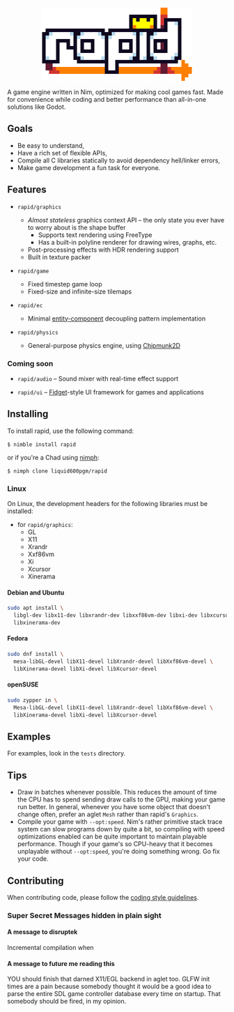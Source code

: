 <p align="center">
  <img src="logo-8x.png">
</p>

A game engine written in Nim, optimized for making cool games fast.
Made for convenience while coding and better performance than all-in-one
solutions like Godot.

## Goals

- Be easy to understand,
- Have a rich set of flexible APIs,
- Compile all C libraries statically to avoid dependency hell/linker errors,
- Make game development a fun task for everyone.

## Features

- `rapid/graphics`
  - _Almost stateless_ graphics context API – the only state you ever have
    to worry about is the shape buffer
    - Supports text rendering using FreeType
    - Has a built-in polyline renderer for drawing wires, graphs, etc.
  - Post-processing effects with HDR rendering support
  - Built in texture packer
- `rapid/game`
  - Fixed timestep game loop
  - Fixed-size and infinite-size tilemaps
- `rapid/ec`
  - Minimal [entity-component][gpp component] decoupling pattern implementation
- `rapid/physics`
  - General-purpose physics engine, using [Chipmunk2D][chipmunk repo]

  [gpp component]: https://gameprogrammingpatterns.com/component.html
  [chipmunk repo]: https://github.com/slembcke/Chipmunk2D

### Coming soon

- `rapid/audio` – Sound mixer with real-time effect support
- `rapid/ui` – [Fidget][fidget repo]-style UI framework for games
  and applications

  [fidget repo]: https://github.com/treeform/fidget

## Installing

To install rapid, use the following command:
```
$ nimble install rapid
```
or if you're a Chad using [nimph][nimph repo]:
```
$ nimph clone liquid600pgm/rapid
```

  [nimph repo]: https://github.com/disruptek/nimph

### Linux

On Linux, the development headers for the following libraries must be installed:

- for `rapid/graphics`:
  - GL
  - X11
  - Xrandr
  - Xxf86vm
  - Xi
  - Xcursor
  - Xinerama

#### Debian and Ubuntu
```sh
sudo apt install \
  libgl-dev libx11-dev libxrandr-dev libxxf86vm-dev libxi-dev libxcursor-dev \
  libxinerama-dev
```

#### Fedora
```sh
sudo dnf install \
  mesa-libGL-devel libX11-devel libXrandr-devel libXxf86vm-devel \
  libXinerama-devel libXi-devel libXcursor-devel
```

#### openSUSE
```sh
sudo zypper in \
  Mesa-libGL-devel libX11-devel libXrandr-devel libXxf86vm-devel \
  libXinerama-devel libXi-devel libXcursor-devel
```

## Examples

For examples, look in the `tests` directory.

## Tips

 - Draw in batches whenever possible. This reduces the amount of time the CPU
   has to spend sending draw calls to the GPU, making your game run better.
   In general, whenever you have some object that doesn't change often, prefer
   an aglet `Mesh` rather than rapid's `Graphics`.
 - Compile your game with `--opt:speed`. Nim's rather primitive stack trace
   system can slow programs down by quite a bit, so compiling with speed
   optimizations enabled can be quite important to maintain playable
   performance. Though if your game's so CPU-heavy that it becomes unplayable
   without `--opt:speed`, you're doing something wrong. Go fix your code.

## Contributing

When contributing code, please follow the [coding style guidelines](code_style.md).

### Super Secret Messages hidden in plain sight

#### A message to disruptek

Incremental compilation when

#### A message to future me reading this

YOU should finish that darned X11/EGL backend in aglet too. GLFW init times
are a pain because somebody thought it would be a good idea to parse the entire
SDL game controller database every time on startup. That somebody should be
fired, in my opinion.
